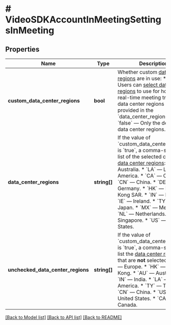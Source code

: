# # VideoSDKAccountInMeetingSettingsInMeeting

## Properties

Name | Type | Description | Notes
------------ | ------------- | ------------- | -------------
**custom_data_center_regions** | **bool** | Whether custom [data center regions](https://support.zoom.us/hc/en-us/articles/360042411451-Selecting-data-center-regions-for-meetings-webinars) are in use:  * &#x60;true&#x60; — Users can [select data center regions](https://support.zoom.us/hc/en-us/articles/360042411451-Selecting-data-center-regions-for-hosted-meetings-and-webinars) to use for hosting real-time meeting traffic. The data center regions can be provided in the &#x60;data_center_regions&#x60; field.  * &#x60;false&#x60; — Only the default data center regions. | [optional]
**data_center_regions** | **string[]** | If the value of &#x60;custom_data_center_regions&#x60; is &#x60;true&#x60;, a comma-separated list of the selected custom [data center regions](https://support.zoom.us/hc/en-us/articles/360059254691-Datacenter-abbreviation-list):  * &#x60;AU&#x60; — Australia. * &#x60;LA&#x60; — Latin America.  * &#x60;CA&#x60; — Canada.  * &#x60;CN&#x60; — China.  * &#x60;DE&#x60; — Germany.  * &#x60;HK&#x60; — Hong Kong SAR.  * &#x60;IN&#x60; — India.  * &#x60;IE&#x60; — Ireland.  * &#x60;TY&#x60; — Japan.  * &#x60;MX&#x60; — Mexico.  * &#x60;NL&#x60; — Netherlands.  * &#x60;SG&#x60; — Singapore.  * &#x60;US&#x60; — United States. | [optional]
**unchecked_data_center_regions** | **string[]** | If the value of &#x60;custom_data_center_regions&#x60; is &#x60;true&#x60;, a comma-separated list the [data center regions](https://support.zoom.us/hc/en-us/articles/360059254691-Datacenter-abbreviation-list) that are **not** selected:  * &#x60;EU&#x60; — Europe.  * &#x60;HK&#x60; — Hong Kong.  * &#x60;AU&#x60; — Australia.  * &#x60;IN&#x60; — India.  * &#x60;LA&#x60; — Latin America.  * &#x60;TY&#x60; — Tokyo.  * &#x60;CN&#x60; — China.  * &#x60;US&#x60; — United States.  * &#x60;CA&#x60; — Canada. | [optional]

[[Back to Model list]](../../README.md#models) [[Back to API list]](../../README.md#endpoints) [[Back to README]](../../README.md)
